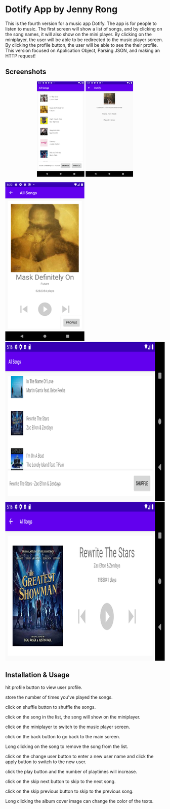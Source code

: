 # Dotify App by Jenny Rong

This is the fourth version for a music app Dotify. The app is for people to listen to music. The first screen will show a list of songs, and by clicking on the song names, it will also show on the mini player. By clicking on the miniplayer, the user will be able to be redirected to the music player screen. By clicking the profile button, the user will be able to see the their profile. This version focused on Application Object, Parsing JSON, and making an HTTP request!


## Screenshots
<p align="middle">
<img src="./screenshot8.png" alt="Screenshot of the app" height="300" />
<img src="./screenshot7.png" alt="Screenshot of the app" height="300" />
</p>
<img src="./screenshot6.png" alt="Screenshot of the app" height="500" />
<img src="./screenshot4.png" alt="Screenshot of the app" height="500" />
<img src="./screenshot5.png" alt="Screenshot of the app" height="500" />

## Installation & Usage
hit profile button to view user profile.

store the number of times you've played the songs.

click on shuffle button to shuffle the songs.

click on the song in the list, the song will show on the miniplayer.

click on the miniplayer to switch to the music player screen.

click on the back button to go back to the main screen. 

Long clicking on the song to remove the song from the list.

click on the change user button to enter a new user name and click the apply button to switch to the new user.

click the play button and the number of playtimes will increase.

click on the skip next button to skip to the next song.

click on the skip previous button to skip to the previous song. 

Long clicking the album cover image can change the color of the texts. 
